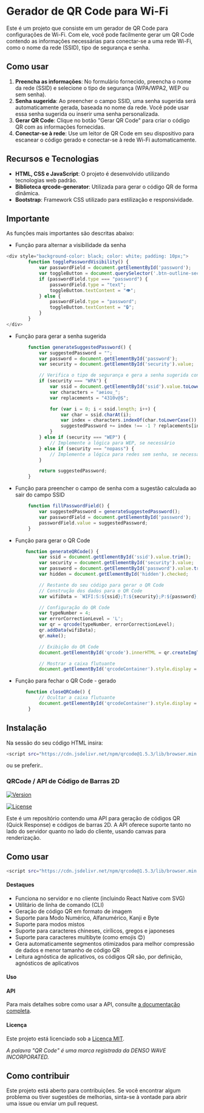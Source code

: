 # Gerador de QR Code para Wi-Fi

Este é um projeto que consiste em um gerador de QR Code para configurações de Wi-Fi. Com ele, você pode facilmente gerar um QR Code contendo as informações necessárias para conectar-se a uma rede Wi-Fi, como o nome da rede (SSID), tipo de segurança e senha.

## Como usar

1. **Preencha as informações**: No formulário fornecido, preencha o nome da rede (SSID) e selecione o tipo de segurança (WPA/WPA2, WEP ou sem senha).
2. **Senha sugerida**: Ao preencher o campo SSID, uma senha sugerida será automaticamente gerada, baseada no nome da rede. Você pode usar essa senha sugerida ou inserir uma senha personalizada.
3. **Gerar QR Code**: Clique no botão "Gerar QR Code" para criar o código QR com as informações fornecidas.
4. **Conectar-se à rede**: Use um leitor de QR Code em seu dispositivo para escanear o código gerado e conectar-se à rede Wi-Fi automaticamente.

## Recursos e Tecnologias

- **HTML, CSS e JavaScript**: O projeto é desenvolvido utilizando tecnologias web padrão.
- **Biblioteca qrcode-generator**: Utilizada para gerar o código QR de forma dinâmica.
- **Bootstrap**: Framework CSS utilizado para estilização e responsividade.

## Importante
As funções mais importantes são descritas abaixo:

- Função para alternar a visibilidade da senha
```javascript
<div style="background-color: black; color: white; padding: 10px;">
        function togglePasswordVisibility() {
            var passwordField = document.getElementById('password');
            var toggleButton = document.querySelector('.btn-outline-secondary');
            if (passwordField.type === "password") {
                passwordField.type = "text";
                toggleButton.textContent = "👁️";
            } else {
                passwordField.type = "password";
                toggleButton.textContent = "🔒";
            }
        }
</div>
```
- Função para gerar a senha sugerida
```javascript
        function generateSuggestedPassword() {
            var suggestedPassword = "";
            var password = document.getElementById('password');
            var security = document.getElementById('security').value;

            // Verifica o tipo de segurança e gera a senha sugerida conforme os critérios
            if (security === "WPA") {
                var ssid = document.getElementById('ssid').value.toLowerCase();
                var characters = "aeiou_";
                var replacements = "4310v@$";

                for (var i = 0; i < ssid.length; i++) {
                    var char = ssid.charAt(i);
                    var index = characters.indexOf(char.toLowerCase());
                    suggestedPassword += index !== -1 ? replacements[index] : char;
                }
            } else if (security === "WEP") {
                // Implemente a lógica para WEP, se necessário
            } else if (security === "nopass") {
                // Implemente a lógica para redes sem senha, se necessário
            }

            return suggestedPassword;
        }
```

- Função para preencher o campo de senha com a sugestão calculada ao sair do campo SSID
```javascript
        function fillPasswordField() {
            var suggestedPassword = generateSuggestedPassword();
            var passwordField = document.getElementById('password');
            passwordField.value = suggestedPassword;
        }
```

- Função para gerar o QR Code
```javascript
       function generateQRCode() {
            var ssid = document.getElementById('ssid').value.trim();
            var security = document.getElementById('security').value;
            var password = document.getElementById('password').value.trim();
            var hidden = document.getElementById('hidden').checked;

            // Restante do seu código para gerar o QR Code
            // Construção dos dados para o QR Code
            var wifiData = `WIFI:S:${ssid};T:${security};P:${password};${hidden ? 'H:true;' : ''};`;

            // Configuração do QR Code
            var typeNumber = 4;
            var errorCorrectionLevel = 'L';
            var qr = qrcode(typeNumber, errorCorrectionLevel);
            qr.addData(wifiData);
            qr.make();

            // Exibição do QR Code
            document.getElementById('qrcode').innerHTML = qr.createImgTag(6); // Alterado o parâmetro de tamanho para 5

            // Mostrar a caixa flutuante
            document.getElementById('qrcodeContainer').style.display = 'block';
```

- Função para fechar o QR Code - gerado
```javascript
       function closeQRCode() {
            // Ocultar a caixa flutuante
            document.getElementById('qrcodeContainer').style.display = 'none';
        }
```

## Instalação

Na sessão <head> do seu código HTML insira:

```bash
<script src="https://cdn.jsdelivr.net/npm/qrcode@1.5.3/lib/browser.min.js"></script>
```
ou se preferir..

### QRCode / API de Código de Barras 2D

[![Version](https://img.shields.io/badge/version-1.5.3-brightgreen)](https://github.com/soldair/node-qrcode/releases/tag/v1.5.3)

[![License](https://img.shields.io/badge/license-MIT-blue)](https://github.com/soldair/node-qrcode/blob/master/LICENSE)

Este é um repositório contendo uma API para geração de códigos QR (Quick Response) e códigos de barras 2D. A API oferece suporte tanto no lado do servidor quanto no lado do cliente, usando canvas para renderização.

## Como usar

```bash
<script src="https://cdn.jsdelivr.net/npm/qrcode@1.5.3/lib/browser.min.js"></script>
```

#### Destaques

- Funciona no servidor e no cliente (incluindo React Native com SVG)
- Utilitário de linha de comando (CLI)
- Geração de código QR em formato de imagem
- Suporte para Modo Numérico, Alfanumérico, Kanji e Byte
- Suporte para modos mistos
- Suporte para caracteres chineses, cirílicos, gregos e japoneses
- Suporte para caracteres multibyte (como emojis 😊)
- Gera automaticamente segmentos otimizados para melhor compressão de dados e menor tamanho de código QR
- Leitura agnóstica de aplicativos, os códigos QR são, por definição, agnósticos de aplicativos

#### Uso

#### API

Para mais detalhes sobre como usar a API, consulte [a documentação completa](https://github.com/soldair/node-qrcode).

#### Licença

Este projeto está licenciado sob a [Licença MIT](https://github.com/soldair/node-qrcode/blob/master/LICENSE).

*A palavra "QR Code" é uma marca registrada da DENSO WAVE INCORPORATED.*

## Como contribuir

Este projeto está aberto para contribuições. Se você encontrar algum problema ou tiver sugestões de melhorias, sinta-se à vontade para abrir uma issue ou enviar um pull request.
